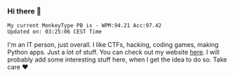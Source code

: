 ### Hi there 👋
<!-- PB START -->
```
My current MonkeyType PB is - WPM:94.21 Acc:97.42
Updated on: 03:25:06 CEST Time
```
<!-- PB END -->
I'm an IT person, just overall. I like CTFs, hacking, coding games, making Python apps. Just a lot of stuff.
You can check out my website [here](https://skill3472.github.io/).
I will probably add some interesting stuff here, when I get the idea to do so. Take care ❤️

